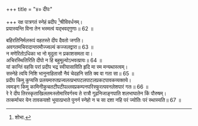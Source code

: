 +++
title = "४० दीपः"

+++
रक्ष पात्रगतं स्नेहं प्रदीप [^4]श्रीविवर्धनम्।  
प्रयास्यन्ति विना तेन भस्मत्वं यद्भवद्गुणाः॥ 62 ॥  
  
[^4]: शोभा.

बहिरतिनिर्मलरूपं वहतस्ते दीप दैवतो जगति।  
अवगतमचिरादान्तरमौज्ज्वल्यं कज्जलद्वारा॥ 63 ॥  
न मणेरितोऽधिका भा नो मृदुता न प्रकाशसमता वा।  
अचिरस्थितिरिति दीपो न हि बहुमूल्योऽभवत्प्रायः॥ 64 ॥  
यां कान्तिं वहसि परां प्रदीप भद्र स्वीयासाविति हृदि मा स्म मन्यथास्त्वम्।  
सस्नेहे त्वयि निशि भानुनाहितासौ नैवं चेदहनि सति क्व वा गता सा॥ 65 ॥  
प्रदीप किमु कुप्यसि प्रलयमारुतप्रज्वलत्प्रभापटलपाटलप्रकटपावकव्यक्तये।  
त्वमङ्ग किमु कामिनीकुचतटीपटीपल्लवप्रकम्पनपरिस्फुरत्पवनलेशपारं गतः॥ 66 ॥  
 रे रे दीप तिरस्कृताखिलतमःस्तोमारिवर्गस्य ते रात्रौ गूढनिजाङ्गपाति शलभाघातेन किं पौरुषम्।  
तत्कर्माचर येन तावकयशो भूयात्प्रभाते पुनर्न स्नेहो न च सा दशा नहि परं ज्योतिः परं स्थास्यति॥ 67 ॥  